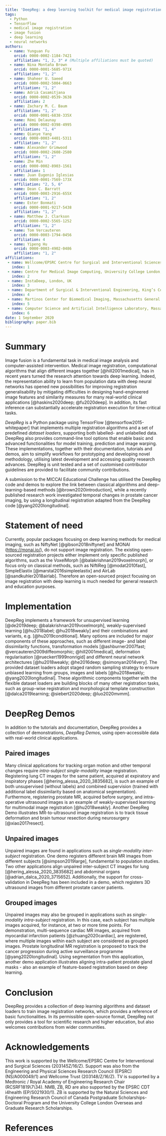 ```yaml
---
title: 'DeepReg: a deep learning toolkit for medical image registration'
tags:
  - Python
  - TensorFlow
  - medical image registration
  - image fusion
  - deep learning
  - neural networks
authors:
  - name: Yunguan Fu
    orcid: 0000-0002-1184-7421
    affiliation: "1, 2, 3" # (Multiple affiliations must be quoted)
  - name: Nina Montaña Brown
    orcid: 0000-0001-5685-971X
    affiliation: "1, 2"
  - name: Shaheer U. Saeed
    orcid: 0000-0002-5004-0663
    affiliation: "1, 2"
  - name: Adrià Casamitjana
    orcid: 0000-0002-0539-3638
    affiliation: 2
  - name: Zachary M. C. Baum
    affiliation: "1, 2"
    orcid: 0000-0001-6838-335X
  - name: Rémi Delaunay
    orcid: 0000-0002-0398-4995
    affiliation: "1, 4"
  - name: Qianye Yang
    orcid: 0000-0003-4401-5311
    affiliation: "1, 2"
  - name: Alexander Grimwood
    orcid: 0000-0002-2608-2580
    affiliation: "1, 2"
  - name: Zhe Min
    orcid: 0000-0002-8903-1561
    affiliation: 1
  - name: Juan Eugenio Iglesias
    orcid: 0000-0001-7569-173X
    affiliation: "2, 5, 6"
  - name: Dean C. Barratt
    orcid: 0000-0003-2916-655X
    affiliation: "1, 2"
  - name: Ester Bonmati
    orcid: 0000-0001-9217-5438
    affiliation: "1, 2"
  - name: Matthew J. Clarkson
    orcid: 0000-0002-5565-1252
    affiliation: "1, 2"
  - name: Tom Vercauteren
    orcid: 0000-0003-1794-0456
    affiliation: 4
  - name: Yipeng Hu
    orcid: 0000-0003-4902-0486
    affiliation: "1, 2"
affiliations:
 - name: Wellcome/EPSRC Centre for Surgical and Interventional Sciences, University College London, London, UK
   index: 1
 - name: Centre for Medical Image Computing, University College London, London, UK
   index: 2
 - name: InstaDeep, London, UK
   index: 3
 - name: Department of Surgical & Interventional Engineering, King’s College London, London, UK
   index: 4
 - name: Martinos Center for Biomedical Imaging, Massachusetts General Hospital and Harvard Medical School, Boston, USA
   index: 5
 - name: Computer Science and Artificial Intelligence Laboratory, Massachusetts Institute of Technology, Boston, USA
   index: 6
date: 1 September 2020
bibliography: paper.bib
---
```


# Summary
Image fusion is a fundamental task in medical image analysis and computer-assisted intervention. Medical image registration, computational algorithms that align different images together [@hill2001medical], has in recent years turned the research attention towards deep learning. Indeed, the representation ability to learn from population data with deep neural networks has opened new possibilities for improving registration generalisability by mitigating difficulties in designing hand-engineered image features and similarity measures for many real-world clinical applications [@haskins2020deep; @fu2020deep]. In addition, its fast inference can substantially accelerate registration execution for time-critical tasks.

*DeepReg* is a Python package using TensorFlow [@tensorflow2015-whitepaper] that implements multiple registration algorithms and a set of predefined _dataset loaders_, supporting both labelled- and unlabelled data. DeepReg also provides command-line tool options that enable basic and advanced functionalities for model training, prediction and image warping. These implementations, together with their documentation, tutorials and demos, aim to simplify workflows for prototyping and developing novel methodology, utilising latest development and accessing quality research advances. DeepReg is unit tested and a set of customised contributor guidelines are provided to facilitate community contributions.

A submission to the MICCAI Educational Challenge has utilised the DeepReg code and demos to explore the link between classical algorithms and deep-learning-based methods [@brown2020introduction], while a recently published research work investigated temporal changes in prostate cancer imaging, by using a longitudinal registration adapted from the DeepReg code [@yang2020longitudinal].

# Statement of need
Currently, popular packages focusing on deep learning methods for medical imaging, such as NiftyNet [@gibson2018niftynet] and MONAI (https://monai.io/), do not support image registration. The existing open-sourced registration projects either implement only specific published algorithms, such as the VoxelMorph [@balakrishnan2019voxelmorph], or focus only on classical methods, such as NiftiReg [@modat2010fast], SimpleElastix [@marstal2016simpleelastix] and AirLab [@sandkuhler2018airlab]. Therefore an open-sourced project focusing on image registration with deep learning is much needed for general research and education purposes.

# Implementation
DeepReg implements a framework for unsupervised learning [@de2019deep; @balakrishnan2019voxelmorph], weakly-supervised learning [@hu2018label; @hu2018weakly] and their combinations and variants, e.g. [@hu2019conditional]. Many options are included for major components of these approaches, such as different image- and label dissimilarity functions, transformation models [@ashburner2007fast; @vercauteren2009diffeomorphic; @hill2001medical], deformation regularisation [@rueckert1999nonrigid] and different neural network architectures [@hu2018weakly; @he2016deep; @simonyan2014very]. The provided dataset loaders adopt staged random sampling strategy to ensure unbiased learning from groups, images and labels [@hu2018weakly; @yang2020longitudinal]. These algorithmic components together with the flexible dataset loaders are building blocks of many other registration tasks, such as group-wise registration and morphological template construction [@dalca2019learning; @siebert2020deep; @luo2020mvmm].

# DeepReg Demos
In addition to the tutorials and documentation, DeepReg provides a collection of demonstrations, _DeepReg Demos_, using open-accessible data with real-world clinical applications.

## Paired images
Many clinical applications for tracking organ motion and other temporal changes require _intra-subject_ _single-modality_ image registration. Registering lung CT images for the same patient, acquired at expiratory and inspiratory phases [@hering_alessa_2020_3835682], is such an example of both unsupervised (without labels) and combined supervision (trained with additional label dissimilarity based on anatomical segmentation). Furthermore, registering prostate MR, acquired before surgery, and intra-operative ultrasound images is an example of weakly-supervised learning for multimodal image registration [@hu2018weakly]. Another DeepReg Demo illustrates MR-to-ultrasound image registration is to track tissue deformation and brain tumour resection during neurosurgery [@xiao2017resect].

## Unpaired images
Unpaired images are found in applications such as _single-modality_ _inter-subject_ registration. One demo registers different brain MR images from different subjects [@simpson2019large], fundamental to population studies. Two other applications align unpaired inter-subject CT images for lung [@hering_alessa_2020_3835682] and abdominal organs [@adrian_dalca_2020_3715652]. Additionally, the support for cross-validation in DeepReg has been included in a demo, which registers 3D ultrasound images from different prostate cancer patients.

## Grouped images
Unpaired images may also be grouped in applications such as _single-modality_ _intra-subject_ registration. In this case, each subject has multiple images acquired, for instance, at two or more time points. For demonstration, multi-sequence cardiac MR images, acquired from myocardial infarction patients [@zhuang2020cardiac], are registered, where multiple images within each subject are considered as grouped images. Prostate longitudinal MR registration is proposed to track the cancer progression during active surveillance programme [@yang2020longitudinal]. Using segmentation from this application, another demo application illustrates aligning intra-patient prostate gland masks - also an example of feature-based registration based on deep learning.

# Conclusion
DeepReg provides a collection of deep learning algorithms and dataset loaders to train image registration networks, which provides a reference of basic functionalities. In its permissible open-source format, DeepReg not only provides a tool for scientific research and higher education, but also welcomes contributions from wider communities.

# Acknowledgements

This work is supported by the Wellcome/EPSRC Centre for Interventional and Surgical Sciences (203145Z/16/Z). Support was also from the Engineering and Physical Sciences Research Council (EPSRC) (NS/A000049/1) and Wellcome Trust (203148/Z/16/Z). TV is supported by a Medtronic / Royal Academy of Engineering Research Chair (RCSRF1819\7\34). NMB, ZB, RD are also supported by the EPSRC CDT i4health (EP/S021930/1). ZB is supported by the Natural Sciences and Engineering Research Council of Canada Postgraduate Scholarships-Doctoral Program and the University College London Overseas and Graduate Research Scholarships.

# References
<!-- This will be filled in by references in paper.bib -->
